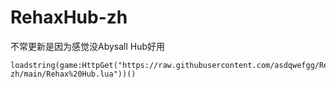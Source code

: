# RehaxHub-zh
不常更新是因为感觉没Abysall Hub好用
~~~luau
loadstring(game:HttpGet("https://raw.githubusercontent.com/asdqwefgg/RehaxHub-zh/main/Rehax%20Hub.lua"))()
~~~